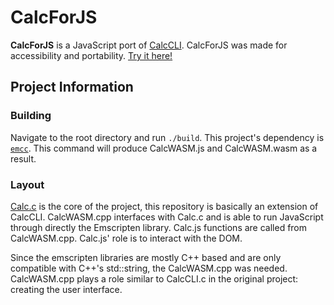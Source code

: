 # CalcForJS
**CalcForJS** is a JavaScript port of [CalcCLI](https://github.com/Unfit-Donkey/CalcCLI). CalcForJS was made for accessibility and portability. [Try it here!](https://unfit-donkey.github.io/CalcForJS/)


## Project Information
### Building
Navigate to the root directory and run `./build`. This project's dependency is [`emcc`](https://emscripten.org/). This command will produce CalcWASM.js and CalcWASM.wasm as a result.
### Layout
[Calc.c](https://github.com/Unfit-Donkey/CalcCLI) is the core of the project, this repository is basically an extension of CalcCLI. CalcWASM.cpp interfaces with Calc.c and is able to run JavaScript through directly the Emscripten library. Calc.js functions are called from CalcWASM.cpp. Calc.js' role is to interact with the DOM.

Since the emscripten libraries are mostly C++ based and are only compatible with C++'s std::string, the CalcWASM.cpp was needed. CalcWASM.cpp plays a role similar to CalcCLI.c in the original project: creating the user interface.